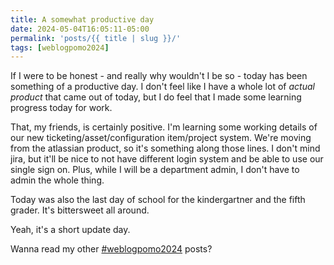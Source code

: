 ```yaml
---
title: A somewhat productive day
date: 2024-05-04T16:05:11-05:00
permalink: 'posts/{{ title | slug }}/'
tags: [weblogpomo2024]
---
```

If I were to be honest - and really why wouldn't I be so - today has been something of a productive day. I don't feel like I have a whole lot of *actual product* that came out of today, but I do feel that I made some learning progress today for work. 

That, my friends, is certainly positive. I'm learning some working details of our new ticketing/asset/configuration item/project system. We're moving from the atlassian product, so it's something along those lines. I don't mind jira, but it'll be nice to not have different login system and be able to use our single sign on. Plus, while I will be a department admin, I don't have to admin the whole thing.

Today was also the last day of school for the kindergartner and the fifth grader. It's bittersweet all around. 

Yeah, it's a short update day. 

Wanna read my other [#weblogpomo2024](/tags/weblogpomo2024) posts?